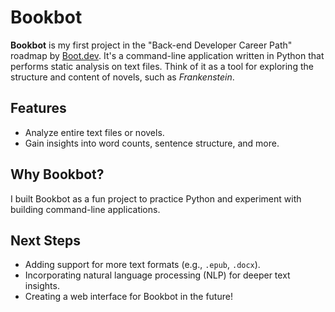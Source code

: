 # Bookbot

**Bookbot** is my first project in the "Back-end Developer Career Path" roadmap by [Boot.dev](https://www.boot.dev/tracks/backend). It's a command-line application written in Python that performs static analysis on text files. Think of it as a tool for exploring the structure and content of novels, such as *Frankenstein*.

## Features
- Analyze entire text files or novels.
- Gain insights into word counts, sentence structure, and more.

## Why Bookbot?
I built Bookbot as a fun project to practice Python and experiment with building command-line applications.

## Next Steps
- Adding support for more text formats (e.g., `.epub`, `.docx`).
- Incorporating natural language processing (NLP) for deeper text insights.
- Creating a web interface for Bookbot in the future!